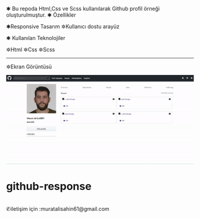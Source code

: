 ✱ Bu repoda Html,Css ve Scss kullanılarak Github profil örneği oluşturulmuştur.
✱ Özellikler

✱Responsive Tasarım
✲Kullanıcı dostu arayüz<br>

✱ Kullanılan Teknolojiler

✲Html
✲Css
✲Scss
____________________
✲Ekran Görüntüsü
 
![alt text](gif-görseli-1.gif)
# github-response
<br>
 ✆iletişim için :muratalisahin61@gmail.com
